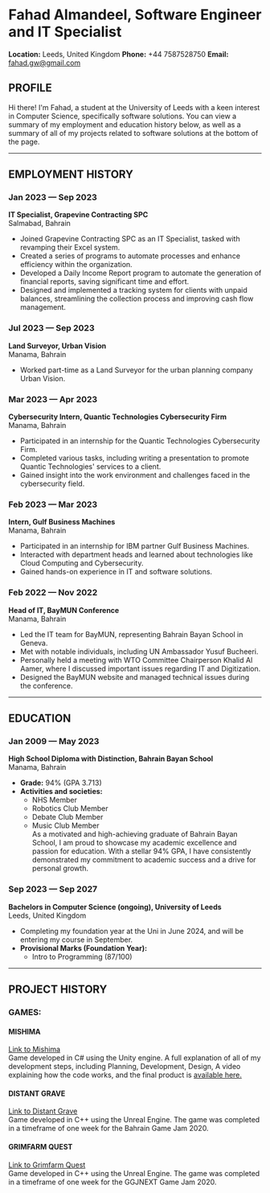 # Fahad Almandeel, Software Engineer and IT Specialist
**Location:** Leeds, United Kingdom 
**Phone:** +44 7587528750 
**Email:** fahad.gw@gmail.com  

## PROFILE
Hi there! I'm Fahad, a student at the University of Leeds with a keen interest in Computer Science, specifically software solutions. You can view a summary of my employment and education history below, as well as a summary of all of my projects related to software solutions at the bottom of the page.

---

## EMPLOYMENT HISTORY
### Jan 2023 — Sep 2023  
**IT Specialist, Grapevine Contracting SPC**  
Salmabad, Bahrain
- Joined Grapevine Contracting SPC as an IT Specialist, tasked with revamping their Excel system.  
- Created a series of programs to automate processes and enhance efficiency within the organization.  
- Developed a Daily Income Report program to automate the generation of financial reports, saving significant time and effort.  
- Designed and implemented a tracking system for clients with unpaid balances, streamlining the collection process and improving cash flow management.  

### Jul 2023 — Sep 2023  
**Land Surveyor, Urban Vision**  
Manama, Bahrain 
- Worked part-time as a Land Surveyor for the urban planning company Urban Vision.  

### Mar 2023 — Apr 2023  
**Cybersecurity Intern, Quantic Technologies Cybersecurity Firm**  
Manama, Bahrain
- Participated in an internship for the Quantic Technologies Cybersecurity Firm.  
- Completed various tasks, including writing a presentation to promote Quantic Technologies' services to a client.  
- Gained insight into the work environment and challenges faced in the cybersecurity field.  

### Feb 2023 — Mar 2023  
**Intern, Gulf Business Machines**  
Manama, Bahrain
- Participated in an internship for IBM partner Gulf Business Machines.  
- Interacted with department heads and learned about technologies like Cloud Computing and Cybersecurity.  
- Gained hands-on experience in IT and software solutions.  

### Feb 2022 — Nov 2022  
**Head of IT, BayMUN Conference**  
Manama, Bahrain
- Led the IT team for BayMUN, representing Bahrain Bayan School in Geneva.  
- Met with notable individuals, including UN Ambassador Yusuf Bucheeri.  
- Personally held a meeting with WTO Committee Chairperson Khalid Al Aamer, where I discussed important issues regarding IT and Digitization.  
- Designed the BayMUN website and managed technical issues during the conference.

---

## EDUCATION  
### Jan 2009 — May 2023  
**High School Diploma with Distinction, Bahrain Bayan School**  
Manama, Bahrain
- **Grade:** 94% (GPA 3.713)  
- **Activities and societies:**  
  - NHS Member  
  - Robotics Club Member  
  - Debate Club Member  
  - Music Club Member  
As a motivated and high-achieving graduate of Bahrain Bayan School, I am proud to showcase my academic excellence and passion for education. With a stellar 94% GPA, I have consistently demonstrated my commitment to academic success and a drive for personal growth.  

### Sep 2023 — Sep 2027  
**Bachelors in Computer Science (ongoing), University of Leeds**  
Leeds, United Kingdom
- Completing my foundation year at the Uni in June 2024, and will be entering my course in September. 
- **Provisional Marks (Foundation Year):**  
  - Intro to Programming (87/100)

---

## PROJECT HISTORY

### GAMES:

#### MISHIMA  
[Link to Mishima](https://fmandeel.itch.io/mishima)  
Game developed in C# using the Unity engine. A full explanation of all of my development steps, including Planning, Development, Design, A video explaining how the code works, and the final product is [available here.](https://gofile.io/d/oh0ldQ)


#### DISTANT GRAVE  
[Link to Distant Grave](https://fmandeel.itch.io/distant-grave)  
Game developed in C++ using the Unreal Engine. The game was completed in a timeframe of one week for the Bahrain Game Jam 2020.

#### GRIMFARM QUEST  
[Link to Grimfarm Quest](https://fmandeel.itch.io/grimfarm-quest)  
Game developed in C++ using the Unreal Engine. The game was completed in a timeframe of one week for the GGJNEXT Game Jam 2020.

